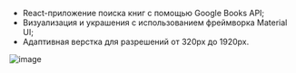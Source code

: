 * React-приложение поиска книг с помощью Google Books API;
* Визуализация и украшения с использованием фреймворка Material UI;
* Адаптивная верстка для разрешений от 320px до 1920px.

![image](https://github.com/carina-bugaga/book-library/assets/98953836/277a4676-d553-4663-85c1-6464e90c1503)
